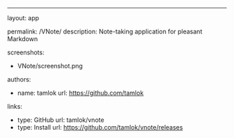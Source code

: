 ---
layout: app

permalink: /VNote/
description: Note-taking application for pleasant Markdown

screenshots:
  - VNote/screenshot.png

authors:
  - name: tamlok
    url: https://github.com/tamlok

links:
  - type: GitHub
    url: tamlok/vnote
  - type: Install
    url: https://github.com/tamlok/vnote/releases
